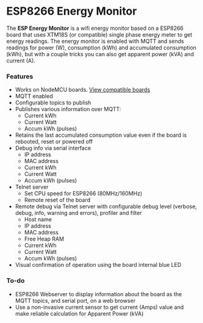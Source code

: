 # ESP8266 Energy Monitor

The **ESP Energy Monitor** is a wifi energy monitor based on a ESP8266 board that uses XTM18S (or compatible) single phase energy meter to get energy readings. The energy monitor is enabled with MQTT and sends readings for power (W), consumption (kWh) and accumulated consumption (kWh), but with a couple tricks you can also get apparent power (kVA) and current (A).

### Features
+ Works on NodeMCU boards. [View compatible boards](https://github.com/jorgeassuncao/ESP8266-Energy-Monitor/wiki/Parts-List)
+ MQTT enabled
+ Configurable topics to publish
+ Publishes various information over MQTT:
  + Current kWh
  + Current Watt
  + Accum kWh (pulses)
+ Retains the last accumulated consumption value even if the board is rebooted, reset or powered off
+ Debug info via serial interface
  + IP address
  + MAC address
  + Current kWh
  + Current Watt
  + Accum kWh (pulses)
+ Telnet server
  + Set CPU speed for ESP8266 (80MHz/160MHz)
  + Remote reset of the board
+ Remote debug via Telnet server with configurable debug level (verbose, debug, info, warning and errors), profiler and filter
  + Host name
  + IP address
  + MAC address
  + Free Heap RAM
  + Current kWh
  + Current Watt
  + Accum kWh (pulses)
+ Visual confirmation of operation using the board internal blue LED


### To-do
+ ESP8266 Webserver to display information about the board as the MQTT topics, and serial port, on a web browser
+ Use a non-invasive current sensor to get current (Amps) value and make reliable calculation for Apparent Power (kVA)
